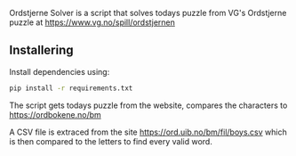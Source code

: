 Ordstjerne Solver is a script that solves todays puzzle from VG's Ordstjerne puzzle at https://www.vg.no/spill/ordstjernen

## Installering
Install dependencies using:

``` sh
pip install -r requirements.txt
```

The script gets todays puzzle from the website, compares the characters to https://ordbokene.no/bm

A CSV file is extraced from the site https://ord.uib.no/bm/fil/boys.csv which is then compared to the letters to find every valid word.
